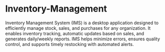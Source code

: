 # Inventory-Management
Inventory Management System (IMS) is a desktop application designed to efficiently manage stock, sales, and purchases for any organization. It enables inventory tracking, automatic updates based on sales, and generates daily/weekly reports. IMS helps minimize errors, ensures quality control, and supports timely restocking with automated alerts.
